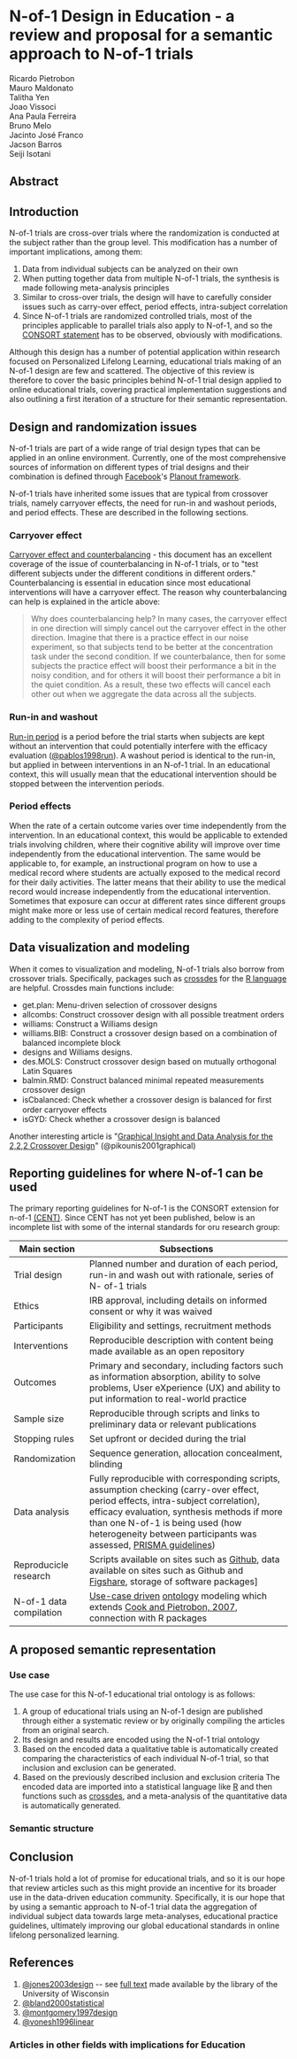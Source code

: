 # N-of-1 Design in Education - a review and proposal for a semantic approach to N-of-1 trials

Ricardo Pietrobon  
Mauro Maldonato  
Talitha Yen  
Joao Vissoci  
Ana Paula Ferreira  
Bruno Melo  
Jacinto José Franco  
Jacson Barros   
Seiji Isotani  

<!-- to be sent for www.arXiv.org -->


## Abstract


## Introduction


N-of-1 trials are cross-over trials where the randomization is conducted at the subject rather than the group level. This modification has a number of important implications, among them:

1. Data from individual subjects can be analyzed on their own
2. When putting together data from multiple N-of-1 trials, the synthesis is made following meta-analysis principles
3. Similar to cross-over trials, the design will have to carefully consider issues such as carry-over effect, period effects, intra-subject correlation
4. Since N-of-1 trials are randomized controlled trials, most of the principles applicable to parallel trials also apply to N-of-1, and so the [CONSORT statement](http://www.consort-statement.org/) has to be observed, obviously with modifications.

Although this design has a number of potential application within research focused on Personalized Lifelong Learning, educational trials making of an N-of-1 design are few and scattered. The objective of this review is therefore to cover the basic principles behind N-of-1 trial design applied to online educational trials, covering practical implementation suggestions and also outlining a first iteration of a structure for their semantic representation.


<!-- https://docs.google.com/file/d/0B4Ke-17mTW1_MW1vRnFYcEdBbzMtM09IaUdCeEZvVmkwVTNJ/edit -->


## Design and randomization issues

<!-- need to add specifics about education -->

<!-- check http://www.biostat.umn.edu/~will/6470stuff/Fall-2008/Lect18/lecture18H.pdf?utm_content=bufferb523e&utm_medium=social&utm_source=facebook.com&utm_campaign=buffer 

check http://goo.gl/wjAh0t 
-->

N-of-1 trials are part of a wide range of trial design types that can be applied in an online environment. Currently, one of the most comprehensive sources of information on different types of trial designs and their combination is defined through [Facebook]()'s [Planout framework]().

<!-- outline basic structure for planout from their web site - check 3d proposal for links -->

N-of-1 trials have inherited some issues that are typical from crossover trials, namely carryover effects, the need for run-in and washout periods, and period effects. These are described in the following sections.

### Carryover effect

<!-- need to get crossover book and check each of the three effects -->

[Carryover effect and counterbalancing](http://psych.csufresno.edu/price/psych144/counterbalancing.html) - this document has an excellent coverage of the issue of counterbalancing in N-of-1 trials, or to "test different subjects under the different conditions in different orders." Counterbalancing is essential in education since most educational interventions will have a carryover effect. The reason why counterbalancing can help is explained in the article above:

>    Why does counterbalancing help?  In many cases, the carryover effect in one direction will simply cancel out the carryover effect in the other direction.  Imagine that there is a practice effect in our noise experiment, so that subjects tend to be better at the concentration task under the second condition.  If we counterbalance, then for some subjects the practice effect will boost their performance a bit in the noisy condition, and for others it will boost their performance a bit in the quiet condition.  As a result, these two effects will cancel each other out when we aggregate the data across all the subjects.


### Run-in and washout

[Run-in period](http://www.medilexicon.com/medicaldictionary.php?t=67147) is a period before the trial starts when subjects are kept without an intervention that could potentially interfere with the efficacy evaluation ([@pablos1998run](http://jama.jamanetwork.com/article.aspx?articleid=187167)). A washout period is identical to the run-in, but applied in between interventions in an N-of-1 trial. In an educational context, this will usually mean that the educational intervention should be stopped between the intervention periods. 

### Period effects  

When the rate of a certain outcome varies over time independently from the intervention. In an educational context, this would be applicable to extended trials involving children, where their cognitive ability will improve over time independently from the educational intervention. The same would be applicable to, for example, an instructional program on how to use a medical record where students are actually exposed to the medical record for their daily activities. The latter means that their ability to use the medical record would increase independently from the educational intervention. Sometimes that exposure can occur at different rates since different groups might make more or less use of certain medical record features, therefore adding to the complexity of period effects.




## Data visualization and modeling

When it comes to visualization and modeling, N-of-1 trials also borrow from crossover trials. Specifically, packages such as [crossdes](http://cran.r-project.org/web/packages/crossdes/) for the [R language]() are helpful. <!-- insert r citation --> Crossdes main functions include:

* get.plan: Menu-driven selection of crossover designs
* allcombs: Construct crossover design with all possible treatment orders
* williams: Construct a Williams design
* williams.BIB: Construct a crossover design based on a combination of balanced incomplete block
* designs and Williams designs.
* des.MOLS: Construct crossover design based on mutually orthogonal Latin Squares
* balmin.RMD: Construct balanced minimal repeated measurements crossover design
* isCbalanced: Check whether a crossover design is balanced for ﬁrst order carryover effects
* isGYD: Check whether a crossover design is balanced



Another interesting article is "[Graphical Insight and Data Analysis for the 2,2,2 Crossover Design](file:///Users/rpietro/Desktop/9780387988146-c7.pdf)" (@pikounis2001graphical)



## Reporting guidelines for where N-of-1 can be used

The primary reporting guidelines for N-of-1 is the CONSORT extension for n-of-1 [(CENT)](http://www.biomedcentral.com/1472-6882/12/S1/P410/). Since CENT has not yet been published, below is an incomplete list with some of the internal standards for oru research group:


|Main section|Subsections|
|---|---|
|Trial design|Planned number and duration of each period, run-in and wash out with rationale, series of N- of-1 trials|
|Ethics|IRB approval, including details on informed consent or why it was waived|
|Participants|Eligibility and settings, recruitment methods|
|Interventions|Reproducible description with content being made available as an open repository|
|Outcomes|Primary and secondary, including factors such as information absorption, ability to solve problems, User eXperience (UX) and ability to put information to real-world practice|
|Sample size|Reproducible through scripts and links to preliminary data or relevant publications|
|Stopping rules|Set upfront or decided during the trial|
|Randomization|Sequence generation, allocation concealment, blinding|
|Data analysis|Fully reproducible with corresponding scripts, assumption checking (carry-over effect, period effects, intra-subject correlation), efficacy evaluation, synthesis methods if more than one N-of-1 is being used (how heterogeneity between participants was assessed, [PRISMA guidelines](http://www.prisma-statement.org/))
|Reproducicle research|Scripts available on sites such as [Github](https://github.com/), data available on sites such as Github and [Figshare](http://figshare.com/), storage of software packages]
|N-of-1 data compilation| [Use-case driven](http://www.researchgate.net/publication/221465095_A_Proposal_for_a_Unified_Process_for_Ontology_Building_UPON/file/79e4150a24778016df.pdf) [ontology](http://www.w3.org/RDF/) modeling which extends [Cook and Pietrobon, 2007](http://www.ncbi.nlm.nih.gov/pubmed/17847604), connection with R packages|


## A proposed semantic representation

### Use case 

The use case for this N-of-1 educational trial ontology is as follows:

1. A group of educational trials using an N-of-1 design are published through either a systematic review or by originally compiling the articles from an original search.
2. Its design and results are encoded using the N-of-1 trial ontology 
3. Based on the encoded data a qualitative table is automatically created comparing the characteristics of each individual N-of-1 trial, so that inclusion and exclusion can be generated.
4. Based on the previously described inclusion and exclusion criteria The encoded data are imported into a statistical language like [R]() and then functions such as [crossdes](http://cran.r-project.org/web/packages/crossdes/), and a meta-analysis of the quantitative data is automatically generated.



### Semantic structure

<!-- 

turtle and relations among classes
plan for direct RDF import using [meta package](http://cran.r-project.org/web/packages/meta/index.html)
 -->

## Conclusion

N-of-1 trials hold a lot of promise for educational trials, and so it is our hope that review articles such as this might provide an incentive for its broader use in the data-driven education community. Specifically, it is our hope that by using a semantic approach to N-of-1 trial data the aggregation of individual subject data towards large meta-analyses, educational practice guidelines, ultimately improving our global educational standards in online lifelong personalized learning.


## References


1. [@jones2003design](http://www.amazon.com/Analysis-Cross-Over-Monographs-Statistics-Probability-ebook/dp/B000Q6GV4M/ref=sr_1_1?ie=UTF8&qid=1393722572&sr=8-1&keywords=Design+and+analysis+of+cross-over+trials) -- see [full text](http://www.library.wisc.edu/selectedtocs/be501.pdf) made available by the library of the University of Wisconsin
2. [@bland2000statistical](http://www.amazon.com/Statistical-Questions-Evidence-Based-Medicine-Martin/dp/0192629921/ref=sr_1_1?ie=UTF8&qid=1393722623&sr=8-1&keywords=Statistical+questions+in+evidence-based+medicine) 
3. [@montgomery1997design](http://www.amazon.com/Design-Analysis-Experiments-Douglas-Montgomery-ebook/dp/B0099ZMD34/ref=sr_1_1_bnp_1_kin?ie=UTF8&qid=1393722665&sr=8-1&keywords=Design+and+analysis+of+experiments) 
4. [@vonesh1996linear](http://www.amazon.com/Nonlinear-Analysis-Repeated-Measurements-Statistics/dp/0824782488/ref=sr_1_1?ie=UTF8&qid=1393722705&sr=8-1&keywords=Linear+and+nonlinear+models+for+the+analysis+of+repeated+measurements)


### Articles in other fields with implications for Education



<!-- 

[@kunert1998sensory](http://www.sciencedirect.com/science/article/pii/S0950329398000032) - overview of N-of-1 sensory trials

[@gabler2011n](http://www.ncbi.nlm.nih.gov/pubmed/21478771) is a systematic review of the literature on N-of-1 trials

[@lillie2011n](http://www.ncbi.nlm.nih.gov/pmc/articles/PMC3118090/) is a good overview of N-of-1 trial design and the issues that should be considered when applying them

[@cook1995randomized](http://www.ncbi.nlm.nih.gov/pubmed/8961779) is an overview of N-of-1 trials in biomedical research

[@mahon1996randomised](http://www.bmj.com/content/312/7038/1069) demonstrates that N-of-1 trial had a positive result on participants when compared with regular clinical practice

@article{kunert1998sensory,
  title={Sensory experiments as crossover studies},
  author={Kunert, Joachim},
  journal={Food Quality and Preference},
  volume={9},
  number={4},
  pages={243--253},
  year={1998},
  publisher={Elsevier}
}

@book{jones2003design,
  title={Design and analysis of cross-over trials},
  author={Jones, Byron and Kenward, Michael G},
  volume={98},
  year={2003},
  publisher={CRC Press}
}

@book{bland2000statistical,
  title={Statistical questions in evidence-based medicine},
  author={Bland, J Martin and Peacock, Janet},
  year={2000},
  publisher={Oxford University Press}
}

@book{senn2002cross,
  title={Cross-over trials in clinical research},
  author={Senn, Stephen},
  volume={5},
  year={2002},
  publisher={John Wiley \& Sons}
}


@book{montgomery1997design,
  title={Design and analysis of experiments},
  author={Montgomery, Douglas C and Montgomery, Douglas C and Montgomery, Douglas C},
  volume={7},
  year={1997},
  publisher={Wiley New York}
}

@book{vonesh1996linear,
  title={Linear and nonlinear models for the analysis of repeated measurements},
  author={Vonesh, Edward and Chinchilli, Vernon M},
  year={1996},
  publisher={CRC press}
}

@article{lillie2011n,
  title={The n-of-1 clinical trial: the ultimate strategy for individualizing medicine?},
  author={Lillie, Elizabeth O and Patay, Bradley and Diamant, Joel and Issell, Brian and Topol, Eric J and Schork, Nicholas J},
  journal={Personalized medicine},
  volume={8},
  number={2},
  pages={161--173},
  year={2011},
  publisher={Future Medicine}
}

@article{gabler2011n,
  title={N-of-1 trials in the medical literature: a systematic review},
  author={Gabler, Nicole B and Duan, Naihua and Vohra, Sunita and Kravitz, Richard L},
  journal={Medical care},
  volume={49},
  number={8},
  pages={761--768},
  year={2011},
  publisher={LWW}
}

@article{cook1995randomized,
  title={Randomized trials in single subjects: the N of 1 study.},
  author={Cook, Deborah J},
  journal={Psychopharmacology bulletin},
  volume={32},
  number={3},
  pages={363--367},
  year={1995}
}

@article{pablos1998run,
  title={Run-in periods in randomized trials: implications for the application of results in clinical practice},
  author={Pablos-M{\'e}ndez, Ariel and Barr, R Graham and Shea, Steven},
  journal={Jama},
  volume={279},
  number={3},
  pages={222--225},
  year={1998},
  publisher={American Medical Association}
}


@incollection{pikounis2001graphical,
  title={Graphical insight and data analysis for the 2, 2, 2 crossover design},
  author={Pikounis, Bill and Bradstreet, Thomas E and Millard, Steven P},
  booktitle={Applied Statistics in the Pharmaceutical Industry},
  pages={153--188},
  year={2001},
  publisher={Springer}
}

@article{mahon1996randomised,
  title={Randomised study of n of 1 trials versus standard practice},
  author={Mahon, Jeffrey and Laupacis, Andreas and Donner, Allan and Wood, Thomas},
  journal={BMJ},
  volume={312},
  number={7038},
  pages={1069--1074},
  year={1996},
  publisher={BMJ}
}


 -->

<!-- move from bibtex to cito ontology http://www.essepuntato.it/lode/http://purl.org/spar/cito http://semanticpublishing.wordpress.com/2013/02/26/cito-tools/ -->

<!-- data simulation and then use ggplot2 to test visualization using reproducible research
check references in crosdess documentation
check references in each of the articles and books
add triples for CENT - connect to separate files using ttl and sparql for unit tests
 -->
